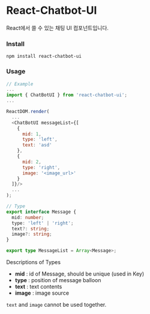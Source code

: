 # React-Chatbot-UI

React에서 쓸 수 있는 채팅 UI 컴포넌트입니다.

### Install

`npm install react-chatbot-ui`

### Usage
```javascript
// Example
...
import { ChatBotUI } from 'react-chatbot-ui';
...

ReactDOM.render(
  ...
  <ChatBotUI messageList={[
    {
      mid: 1,
      type: 'left',
      text: 'asd'
    },
    {
      mid: 2,
      type: 'right',
      image: '<image_url>'
    }
  ]}/>
  ...
);
```

```ts
// Type
export interface Message {
  mid: number;
  type: 'left' | 'right';
  text?: string;
  image?: string;
}

export type MessageList = Array<Message>;
```

Descriptions of Types
- **mid** : id of Message, should be unique (used in Key)
- **type** : position of message balloon
- **text** : text contents
- **image** : image source

`text` and `image` cannot be used together.
